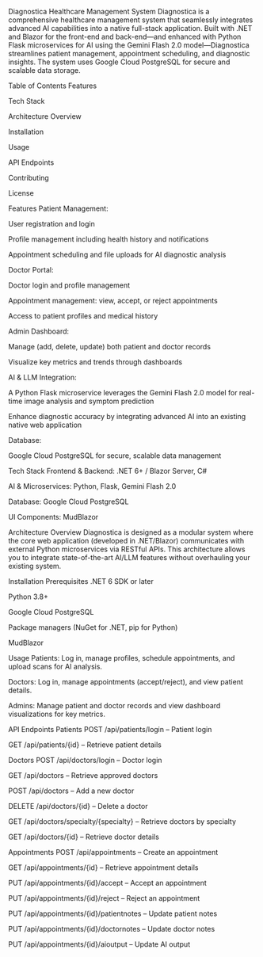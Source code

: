 Diagnostica Healthcare Management System
Diagnostica is a comprehensive healthcare management system that seamlessly integrates advanced AI capabilities into a native full-stack application. Built with .NET and Blazor for the front-end and back-end—and enhanced with Python Flask microservices for AI using the Gemini Flash 2.0 model—Diagnostica streamlines patient management, appointment scheduling, and diagnostic insights. The system uses Google Cloud PostgreSQL for secure and scalable data storage.

Table of Contents
Features

Tech Stack

Architecture Overview

Installation

Usage

API Endpoints

Contributing

License

Features
Patient Management:

User registration and login

Profile management including health history and notifications

Appointment scheduling and file uploads for AI diagnostic analysis

Doctor Portal:

Doctor login and profile management

Appointment management: view, accept, or reject appointments

Access to patient profiles and medical history

Admin Dashboard:

Manage (add, delete, update) both patient and doctor records

Visualize key metrics and trends through dashboards

AI & LLM Integration:

A Python Flask microservice leverages the Gemini Flash 2.0 model for real-time image analysis and symptom prediction

Enhance diagnostic accuracy by integrating advanced AI into an existing native web application

Database:

Google Cloud PostgreSQL for secure, scalable data management

Tech Stack
Frontend & Backend: .NET 6+ / Blazor Server, C#

AI & Microservices: Python, Flask, Gemini Flash 2.0

Database: Google Cloud PostgreSQL

UI Components: MudBlazor

Architecture Overview
Diagnostica is designed as a modular system where the core web application (developed in .NET/Blazor) communicates with external Python microservices via RESTful APIs. 
This architecture allows you to integrate state-of-the-art AI/LLM features without overhauling your existing system.

Installation
Prerequisites
.NET 6 SDK or later

Python 3.8+

Google Cloud PostgreSQL

Package managers (NuGet for .NET, pip for Python)

MudBlazor

Usage
Patients: Log in, manage profiles, schedule appointments, and upload scans for AI analysis.

Doctors: Log in, manage appointments (accept/reject), and view patient details.

Admins: Manage patient and doctor records and view dashboard visualizations for key metrics.

API Endpoints
Patients
POST /api/patients/login – Patient login

GET /api/patients/{id} – Retrieve patient details

Doctors
POST /api/doctors/login – Doctor login

GET /api/doctors – Retrieve approved doctors

POST /api/doctors – Add a new doctor

DELETE /api/doctors/{id} – Delete a doctor

GET /api/doctors/specialty/{specialty} – Retrieve doctors by specialty

GET /api/doctors/{id} – Retrieve doctor details

Appointments
POST /api/appointments – Create an appointment

GET /api/appointments/{id} – Retrieve appointment details

PUT /api/appointments/{id}/accept – Accept an appointment

PUT /api/appointments/{id}/reject – Reject an appointment

PUT /api/appointments/{id}/patientnotes – Update patient notes

PUT /api/appointments/{id}/doctornotes – Update doctor notes

PUT /api/appointments/{id}/aioutput – Update AI output


